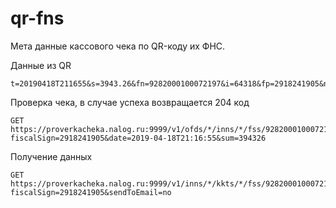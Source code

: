 # qr-fns

Мета данные кассового чека по QR-коду их ФНС.

Данные из QR

```
t=20190418T211655&s=3943.26&fn=9282000100072197&i=64318&fp=2918241905&n=1
```

Проверка чека, в случае успеха возвращается 204 код
```
GET https://proverkacheka.nalog.ru:9999/v1/ofds/*/inns/*/fss/9282000100072197/operations/1/tickets/64318?fiscalSign=2918241905&date=2019-04-18T21:16:55&sum=394326
```

Получение данных

```
GET https://proverkacheka.nalog.ru:9999/v1/inns/*/kkts/*/fss/9282000100072197/tickets/64318?fiscalSign=2918241905&sendToEmail=no
```
